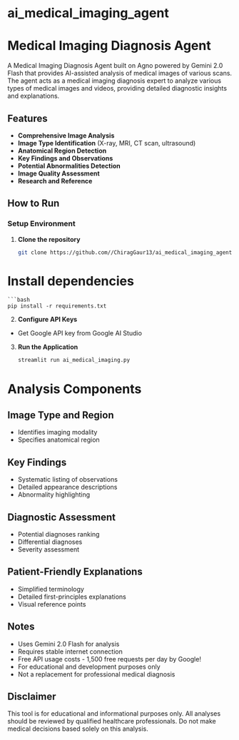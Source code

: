 # ai_medical_imaging_agent

# Medical Imaging Diagnosis Agent

A Medical Imaging Diagnosis Agent built on Agno powered by Gemini 2.0 Flash that provides AI-assisted analysis of medical images of various scans. The agent acts as a medical imaging diagnosis expert to analyze various types of medical images and videos, providing detailed diagnostic insights and explanations.

## Features

- **Comprehensive Image Analysis**
- **Image Type Identification** (X-ray, MRI, CT scan, ultrasound)
- **Anatomical Region Detection**
- **Key Findings and Observations**
- **Potential Abnormalities Detection**
- **Image Quality Assessment**
- **Research and Reference**

## How to Run

### Setup Environment

1. **Clone the repository**
   ```bash
   git clone https://github.com//ChiragGaur13/ai_medical_imaging_agent

# Install dependencies
    ```bash
    pip install -r requirements.txt

2. **Configure API Keys**

- Get Google API key from Google AI Studio

3. **Run the Application**
    ```bash
    streamlit run ai_medical_imaging.py

# Analysis Components

## Image Type and Region
- Identifies imaging modality
- Specifies anatomical region

## Key Findings
- Systematic listing of observations
- Detailed appearance descriptions
- Abnormality highlighting

## Diagnostic Assessment
- Potential diagnoses ranking
- Differential diagnoses
- Severity assessment

## Patient-Friendly Explanations
- Simplified terminology
- Detailed first-principles explanations
- Visual reference points

## Notes
- Uses Gemini 2.0 Flash for analysis
- Requires stable internet connection
- Free API usage costs - 1,500 free requests per day by Google!
- For educational and development purposes only
- Not a replacement for professional medical diagnosis

## Disclaimer
This tool is for educational and informational purposes only. All analyses should be reviewed by qualified healthcare professionals. Do not make medical decisions based solely on this analysis.

